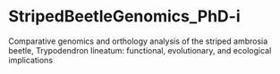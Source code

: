 # StripedBeetleGenomics_PhD-i
Comparative genomics and orthology analysis of the striped ambrosia beetle, Trypodendron lineatum: functional, evolutionary, and ecological implications
